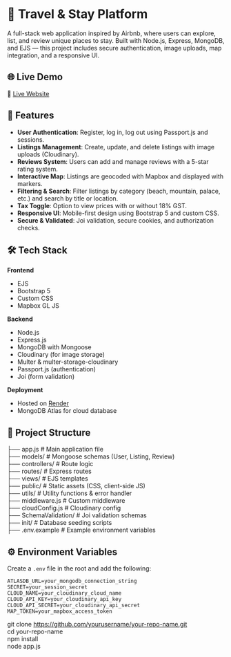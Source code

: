 # 🏨 Travel & Stay Platform

A full-stack web application inspired by Airbnb, where users can explore, list, and review unique places to stay. Built with Node.js, Express, MongoDB, and EJS — this project includes secure authentication, image uploads, map integration, and a responsive UI.

## 🌐 Live Demo

🔗 [Live Website](https://travel-project-1c08.onrender.com)

## 📸 Features

- **User Authentication**: Register, log in, log out using Passport.js and sessions.
- **Listings Management**: Create, update, and delete listings with image uploads (Cloudinary).
- **Reviews System**: Users can add and manage reviews with a 5-star rating system.
- **Interactive Map**: Listings are geocoded with Mapbox and displayed with markers.
- **Filtering & Search**: Filter listings by category (beach, mountain, palace, etc.) and search by title or location.
- **Tax Toggle**: Option to view prices with or without 18% GST.
- **Responsive UI**: Mobile-first design using Bootstrap 5 and custom CSS.
- **Secure & Validated**: Joi validation, secure cookies, and authorization checks.

## 🛠️ Tech Stack

**Frontend**  
- EJS  
- Bootstrap 5  
- Custom CSS  
- Mapbox GL JS  

**Backend**  
- Node.js  
- Express.js  
- MongoDB with Mongoose  
- Cloudinary (for image storage)  
- Multer & multer-storage-cloudinary  
- Passport.js (authentication)  
- Joi (form validation)  

**Deployment**  
- Hosted on [Render](https://render.com)  
- MongoDB Atlas for cloud database  

## 📂 Project Structure
├── app.js # Main application file <br>
├── models/ # Mongoose schemas (User, Listing, Review) <br>
├── controllers/ # Route logic<br>
├── routes/ # Express routes<br>
├── views/ # EJS templates<br>
├── public/ # Static assets (CSS, client-side JS)<br>
├── utils/ # Utility functions & error handler<br>
├── middleware.js # Custom middleware<br>
├── cloudConfig.js # Cloudinary config<br>
├── SchemaValidation/ # Joi validation schemas<br>
├── init/ # Database seeding scripts<br>
├── .env.example # Example environment variables<br>


## ⚙️ Environment Variables

Create a `.env` file in the root and add the following:

```env
ATLASDB_URL=your_mongodb_connection_string
SECRET=your_session_secret
CLOUD_NAME=your_cloudinary_cloud_name
CLOUD_API_KEY=your_cloudinary_api_key
CLOUD_API_SECRET=your_cloudinary_api_secret
MAP_TOKEN=your_mapbox_access_token
```
git clone https://github.com/yourusername/your-repo-name.git<br>
cd your-repo-name<br>
npm install<br>
node app.js<br>
